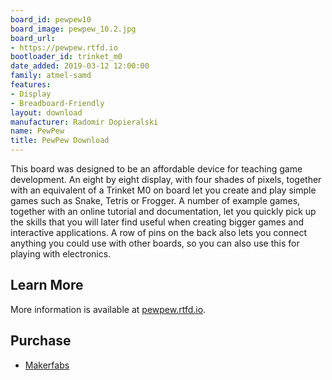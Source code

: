 ```yaml
---
board_id: pewpew10
board_image: pewpew_10.2.jpg
board_url:
- https://pewpew.rtfd.io
bootloader_id: trinket_m0
date_added: 2019-03-12 12:00:00
family: atmel-samd
features:
- Display
- Breadboard-Friendly
layout: download
manufacturer: Radomir Dopieralski
name: PewPew
title: PewPew Download
---
```


This board was designed to be an affordable device for teaching game
development. An eight by eight display, with four shades of pixels, together
with an equivalent of a Trinket M0 on board let you create and play simple
games such as Snake, Tetris or Frogger. A number of example games, together
with an online tutorial and documentation, let you quickly pick up the skills
that you will later find useful when creating bigger games and interactive
applications. A row of pins on the back also lets you connect anything you
could use with other boards, so you can also use this for playing with
electronics.

## Learn More
More information is available at [pewpew.rtfd.io](https://pewpew.rtfd.io).

## Purchase
* [Makerfabs](https://www.makerfabs.com/pewpew-standalone.html)
